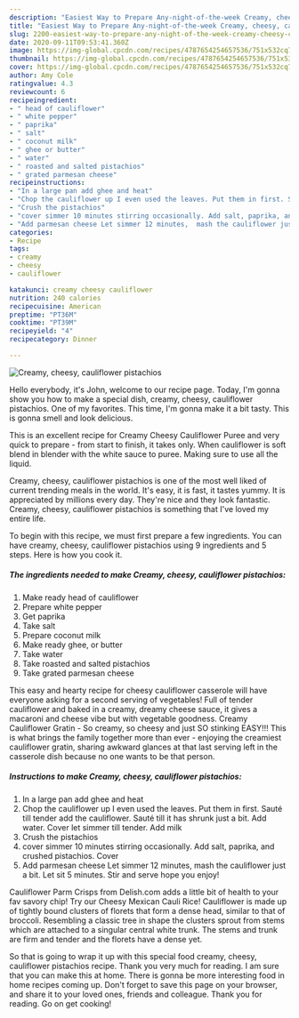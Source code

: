 ```yaml
---
description: "Easiest Way to Prepare Any-night-of-the-week Creamy, cheesy, cauliflower pistachios"
title: "Easiest Way to Prepare Any-night-of-the-week Creamy, cheesy, cauliflower pistachios"
slug: 2200-easiest-way-to-prepare-any-night-of-the-week-creamy-cheesy-cauliflower-pistachios
date: 2020-09-11T09:53:41.360Z
image: https://img-global.cpcdn.com/recipes/4787654254657536/751x532cq70/creamy-cheesy-cauliflower-pistachios-recipe-main-photo.jpg
thumbnail: https://img-global.cpcdn.com/recipes/4787654254657536/751x532cq70/creamy-cheesy-cauliflower-pistachios-recipe-main-photo.jpg
cover: https://img-global.cpcdn.com/recipes/4787654254657536/751x532cq70/creamy-cheesy-cauliflower-pistachios-recipe-main-photo.jpg
author: Amy Cole
ratingvalue: 4.3
reviewcount: 6
recipeingredient:
- " head of cauliflower"
- " white pepper"
- " paprika"
- " salt"
- " coconut milk"
- " ghee or butter"
- " water"
- " roasted and salted pistachios"
- " grated parmesan cheese"
recipeinstructions:
- "In a large pan add ghee and heat"
- "Chop the cauliflower up I even used the leaves. Put them in first. Sauté till tender add the cauliflower.  Sauté till it has shrunk just a bit. Add water. Cover let simmer till tender. Add milk"
- "Crush the pistachios"
- "cover simmer 10 minutes stirring occasionally. Add salt, paprika, and crushed pistachios. Cover"
- "Add parmesan cheese Let simmer 12 minutes,  mash the cauliflower just a bit. Let sit 5 minutes.  Stir and serve hope you enjoy!"
categories:
- Recipe
tags:
- creamy
- cheesy
- cauliflower

katakunci: creamy cheesy cauliflower 
nutrition: 240 calories
recipecuisine: American
preptime: "PT36M"
cooktime: "PT39M"
recipeyield: "4"
recipecategory: Dinner

---
```



![Creamy, cheesy, cauliflower pistachios](https://img-global.cpcdn.com/recipes/4787654254657536/751x532cq70/creamy-cheesy-cauliflower-pistachios-recipe-main-photo.jpg)

Hello everybody, it's John, welcome to our recipe page. Today, I'm gonna show you how to make a special dish, creamy, cheesy, cauliflower pistachios. One of my favorites. This time, I'm gonna make it a bit tasty. This is gonna smell and look delicious.

This is an excellent recipe for Creamy Cheesy Cauliflower Puree and very quick to prepare - from start to finish, it takes only. When cauliflower is soft blend in blender with the white sauce to puree. Making sure to use all the liquid.

Creamy, cheesy, cauliflower pistachios is one of the most well liked of current trending meals in the world. It's easy, it is fast, it tastes yummy. It is appreciated by millions every day. They're nice and they look fantastic. Creamy, cheesy, cauliflower pistachios is something that I've loved my entire life.


To begin with this recipe, we must first prepare a few ingredients. You can have creamy, cheesy, cauliflower pistachios using 9 ingredients and 5 steps. Here is how you cook it.

<!--inarticleads1-->

##### The ingredients needed to make Creamy, cheesy, cauliflower pistachios:

1. Make ready  head of cauliflower
1. Prepare  white pepper
1. Get  paprika
1. Take  salt
1. Prepare  coconut milk
1. Make ready  ghee, or butter
1. Take  water
1. Take  roasted and salted pistachios
1. Take  grated parmesan cheese


This easy and hearty recipe for cheesy cauliflower casserole will have everyone asking for a second serving of vegetables! Full of tender cauliflower and baked in a creamy, dreamy cheese sauce, it gives a macaroni and cheese vibe but with vegetable goodness. Creamy Cauliflower Gratin - So creamy, so cheesy and just SO stinking EASY!!! This is what brings the family together more than ever - enjoying the creamiest cauliflower gratin, sharing awkward glances at that last serving left in the casserole dish because no one wants to be that person. 

<!--inarticleads2-->

##### Instructions to make Creamy, cheesy, cauliflower pistachios:

1. In a large pan add ghee and heat
1. Chop the cauliflower up I even used the leaves. Put them in first. Sauté till tender add the cauliflower.  Sauté till it has shrunk just a bit. Add water. Cover let simmer till tender. Add milk
1. Crush the pistachios
1. cover simmer 10 minutes stirring occasionally. Add salt, paprika, and crushed pistachios. Cover
1. Add parmesan cheese Let simmer 12 minutes,  mash the cauliflower just a bit. Let sit 5 minutes.  Stir and serve hope you enjoy!


Cauliflower Parm Crisps from Delish.com adds a little bit of health to your fav savory chip! Try our Cheesy Mexican Cauli Rice! Cauliflower is made up of tightly bound clusters of florets that form a dense head, similar to that of broccoli. Resembling a classic tree in shape the clusters sprout from stems which are attached to a singular central white trunk. The stems and trunk are firm and tender and the florets have a dense yet. 

So that is going to wrap it up with this special food creamy, cheesy, cauliflower pistachios recipe. Thank you very much for reading. I am sure that you can make this at home. There is gonna be more interesting food in home recipes coming up. Don't forget to save this page on your browser, and share it to your loved ones, friends and colleague. Thank you for reading. Go on get cooking!
